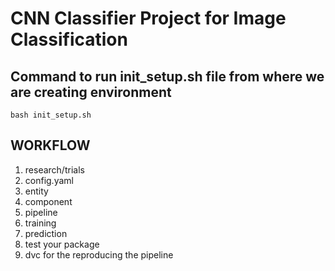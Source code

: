 # CNN Classifier Project for Image Classification

## Command to run init_setup.sh file from where we are creating environment
```
bash init_setup.sh
```
## WORKFLOW

1. research/trials 
2. config.yaml 
3. entity 
4. component 
5. pipeline 
6. training 
7. prediction 
8. test your package 
9. dvc for the reproducing the pipeline